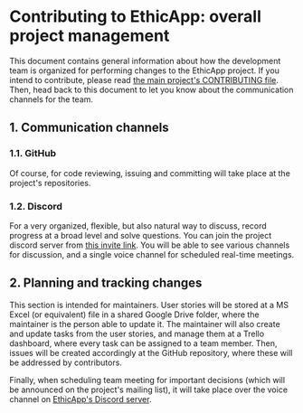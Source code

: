 # Contributing to EthicApp: overall project management

<!-- TODO: make sure to update the link to the CONTRIBUTING doc for when it is merged into master branch! -->

This document contains general information about how the development team is organized for performing changes to the EthicApp project. If you intend to contribute, please read [the main project's CONTRIBUTING file](https://github.com/EthicApp-Development/ethicapp-main/blob/ci-config/CONTRIBUTING.md). Then, head back to this document to let you know about the communication channels for the team.

## 1. Communication channels

### 1.1. GitHub

Of course, for code reviewing, issuing and committing will take place at the project's repositories.

### 1.2. Discord

For a very organized, flexible, but also natural way to discuss, record progress at a broad level and solve questions. You can join the project discord server from [this invite link](https://discord.gg/SwA7MVgu). You will be able to see various channels for discussion, and a single voice channel for scheduled real-time meetings.

<!-- ### Mailing list
A mailing list, where important announcements, such as scheduled real-time meetings, are delivered to all contributors of the project. -->
<!-- TODO: setup a way to subscribe to the mailing list. Cannot use Google Groups, due Uandes' Gsuite settings... Besides, there are no free and reliable alternatives to Google Groups... -->

## 2. Planning and tracking changes

This section is intended for maintainers. User stories will be stored at a MS Excel (or equivalent) file in a shared Google Drive folder, where the maintainer is the person able to update it. The maintainer will also create and update tasks from the user stories, and manage them at a Trello dashboard, where every task can be assigned to a team member. Then, issues will be created accordingly at the GitHub repository, where these will be addressed by contributors.

Finally, when scheduling team meeting for important decisions (which will be announced on the project's mailing list), it will take place over the voice channel on [EthicApp's Discord server](https://discord.gg/SwA7MVgu).
